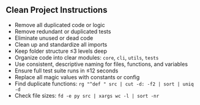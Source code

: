 ## Clean Project Instructions

- Remove all duplicated code or logic
- Remove redundant or duplicated tests
- Eliminate unused or dead code
- Clean up and standardize all imports
- Keep folder structure ≤3 levels deep
- Organize code into clear modules: `core`, `cli`, `utils`, `tests`
- Use consistent, descriptive naming for files, functions, and variables
- Ensure full test suite runs in ≤12 seconds
- Replace all magic values with constants or config
- Find duplicate functions: `rg "^def " src | cut -d: -f2 | sort | uniq -d`
- Check file sizes: `fd -e py src | xargs wc -l | sort -nr`
